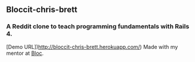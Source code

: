 ## Bloccit-chris-brett
### A Reddit clone  to teach programming fundamentals with Rails 4.

[Demo URL])http://bloccit-chris-brett.herokuapp.com/)
Made with my mentor at [Bloc](http://bloc.io).
